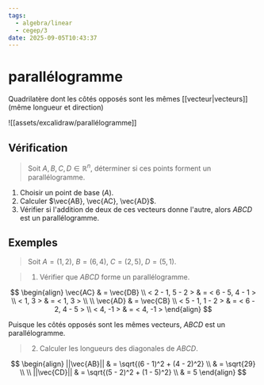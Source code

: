 ```yaml
---
tags:
  - algebra/linear
  - cegep/3
date: 2025-09-05T10:43:37
---
```


# parallélogramme

Quadrilatère dont les côtés opposés sont les mêmes [[vecteur|vecteurs]] (même longueur et direction)

![[assets/excalidraw/parallélogramme]]

## Vérification

> Soit $A, B, C, D \in \mathbb{R}^n$, déterminer si ces points forment un parallélogramme.

1. Choisir un point de base ($A$).
2. Calculer $\vec{AB}, \vec{AC}, \vec{AD}$.
3. Vérifier si l'addition de deux de ces vecteurs donne l'autre, alors $ABCD$ est un parallélogramme.

## Exemples

> Soit $A = (1, 2), \ B = (6, 4), \ C = (2, 5), \ D = (5, 1)$.

> 1. Vérifier que $ABCD$ forme un parallélogramme.

$$
\begin{align}
\vec{AC} & = \vec{DB} \\
< 2 - 1, 5 - 2 > & = < 6 - 5, 4 - 1 > \\
< 1, 3 > & = < 1, 3 > \\
 \\
\vec{AD} & = \vec{CB} \\
< 5 - 1, 1 - 2 > & = < 6 - 2, 4 - 5 > \\
< 4, -1 > & = < 4, -1 >
\end{align}
$$

Puisque les côtés opposés sont les mêmes vecteurs, $ABCD$ est un parallélogramme.

> 2. Calculer les longueurs des diagonales de $ABCD$.

$$
\begin{align}
||\vec{AB}|| & = \sqrt{(6 - 1)^2 + (4 - 2)^2} \\
 & = \sqrt{29} \\
 \\
||\vec{CD}|| & = \sqrt{(5 - 2)^2 + (1 - 5)^2} \\
 & = 5
\end{align}
$$